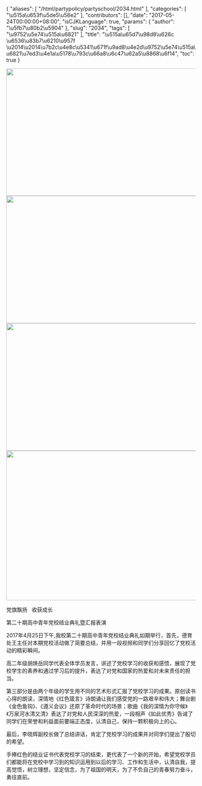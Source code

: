 {
    "aliases": [
        "/html/partypolicy/partyschool/2034.html"
    ],
    "categories": [
        "\u515a\u653f\u5de5\u56e2"
    ],
    "contributors": [],
    "date": "2017-05-24T00:00:00+08:00",
    "isCJKLanguage": true,
    "params": {
        "author": "\u5fb7\u80b2\u5904"
    },
    "slug": "2034",
    "tags": [
        "\u9752\u5e74\u515a\u6821"
    ],
    "title": "\u515a\u65d7\u98d8\u626c \u6536\u83b7\u6210\u957f \u2014\u2014\u7b2c\u4e8c\u5341\u671f\u9ad8\u4e2d\u9752\u5e74\u515a\u6821\u7ed3\u4e1a\u5178\u793c\u66a8\u6c47\u62a5\u8868\u6f14",
    "toc": true
}

  






<img
    src="https://cdn.tfls.online/mirror/full/128766ee223973f4c909a02c732b310bd2a18c75.jpg"
    style="display:block;margin-left:auto;margin-right:auto;"
    decoding="async"
    fetchpriority="auto"
    loading="lazy"
    height="338"
    width="600"
/>
<img
    src="https://cdn.tfls.online/mirror/full/ad52c2e2e876549dbe9265066656138c6dd47cb1.jpg"
    style="display:block;margin-left:auto;margin-right:auto;"
    decoding="async"
    fetchpriority="auto"
    loading="lazy"
    height="338"
    width="600"
/>
<img
    src="https://cdn.tfls.online/mirror/full/067118b6d68e1303a63432003432d33cb9d52a3c.jpg"
    style="display:block;margin-left:auto;margin-right:auto;"
    decoding="async"
    fetchpriority="auto"
    loading="lazy"
    height="338"
    width="600"
/>
<img
    src="https://cdn.tfls.online/mirror/full/eb88b4a4bd1bc5e13e77765bca5599c5e0c61158.jpg"
    style="display:block;margin-left:auto;margin-right:auto;"
    decoding="async"
    fetchpriority="auto"
    loading="lazy"
    height="397"
    width="600"
/>




党旗飘扬   收获成长




第二十期高中青年党校结业典礼暨汇报表演














2017年4月25日下午,我校第二十期高中青年党校结业典礼如期举行，首先，德育处王主任对本期党校活动做了简要总结，并用一段视频和同学们分享回忆了党校活动的精彩瞬间。




高二年级胡焕岳同学代表全体学员发言，讲述了党校学习的收获和感悟，展现了党校学生的素养和通过学习后的提升，表达了对党和国家的热爱和对未来责任的担当。




第三部分是由两个年级的学生用不同的艺术形式汇报了党校学习的成果。原创读书心得的朗读，深情地《红色箴言》诗朗诵让我们感受党的一路艰辛和伟大；舞台剧《金色鱼钩》、《遵义会议》还原了革命时代的场景；歌曲《我的深情为你守候》《万泉河水清又清》表达了对党和人民深深的热爱，一段相声《如此优秀》告诫了同学们在荣誉和利益面前要端正态度，认清自己，保持一颗积极向上的心。




最后，李晓辉副校长做了总结讲话，肯定了党校学习的成果并对同学们提出了殷切的希望。




手捧红色的结业证书代表党校学习的结束，更代表了一个新的开始，希望党校学员们都能将在党校中学习到的知识运用到以后的学习、工作和生活中，认清自我，提高觉悟，树立理想，坚定信念，为了祖国的明天，为了不负自己的青春努力奋斗，勇往直前。




  



